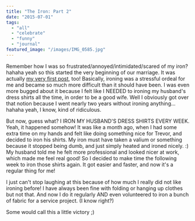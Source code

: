 ```yaml
---
title: "The Iron: Part 2"
date: "2015-07-01"
tags:
  - "all"
  - "celebrate"
  - "funny"
  - "journal"
featured_image: "/images/IMG_0585.jpg"
---
```


Remember how I was so frustrated/annoyed/intimidated/scared of my iron? hahaha yeah so this started the very beginning of our marriage. It was actually [my very first post](http://freshlymarried.com/the-iron-2/), too! Basically, ironing was a stressful ordeal for me and became so much more difficult than it should have been. I was even more bugged about it because I felt like I NEEDED to ironing my husband's dress shirts all the time, in order to be a good wife. Well I obviously got over that notion because I went nearly two years without ironing anything... hahaha yeah, I know, kind of ridiculous.

But now, guess what? I IRON MY HUSBAND'S DRESS SHIRTS EVERY WEEK. Yeah, it happened somehow! It was like a month ago, when I had some extra time on my hands and felt like doing something nice for Trevor, and decided to iron his shirts. My iron must have taken a valium or something because it stopped being dumb, and just simply heated and ironed nicely. :) My husband told me he felt more professional and looked nicer at work, which made me feel real good! So I decided to make time the following week to iron those shirts again. It got easier and faster, and now it's a regular thing for me!

I just can't stop laughing at this because of how much I really did not like ironing before! I have always been fine with folding or hanging up clothes but not that. And now I do it regularly AND even volunteered to iron a bunch of fabric for a service project. (I know right?)

Some would call this a little victory ;)
